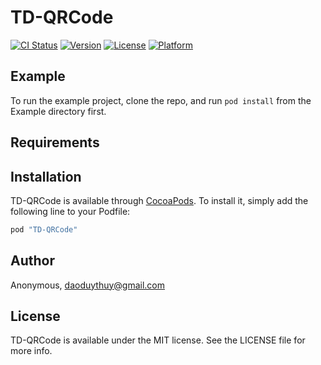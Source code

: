 # TD-QRCode

[![CI Status](http://img.shields.io/travis/Anonymous/TD-QRCode.svg?style=flat)](https://travis-ci.org/Anonymous/TD-QRCode)
[![Version](https://img.shields.io/cocoapods/v/TD-QRCode.svg?style=flat)](http://cocoapods.org/pods/TD-QRCode)
[![License](https://img.shields.io/cocoapods/l/TD-QRCode.svg?style=flat)](http://cocoapods.org/pods/TD-QRCode)
[![Platform](https://img.shields.io/cocoapods/p/TD-QRCode.svg?style=flat)](http://cocoapods.org/pods/TD-QRCode)

## Example

To run the example project, clone the repo, and run `pod install` from the Example directory first.

## Requirements

## Installation

TD-QRCode is available through [CocoaPods](http://cocoapods.org). To install
it, simply add the following line to your Podfile:

```ruby
pod "TD-QRCode"
```

## Author

Anonymous, daoduythuy@gmail.com

## License

TD-QRCode is available under the MIT license. See the LICENSE file for more info.
